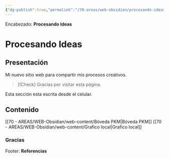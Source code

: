 ```yaml
---
{"dg-publish":true,"permalink":"/70-areas/web-obsidian/procesando-ideas/","tags":"gardenEntry"}
---
```



<div class="transclusion internal-embed is-loaded"><div class="markdown-embed">



Encabezado: **Procesando Ideas**

</div></div>


# Procesando Ideas

## Presentación
Mi nuevo sitio web para compartir mis procesos creativos.

>[!Check] Gracias por visitar esta página.

Esta sección esta escrita desde el celular.

## Contenido

[[70 - AREAS/WEB-Obsidian/web-content/Bóveda PKM\|Bóveda PKM]]
[[70 - AREAS/WEB-Obsidian/web-content/Grafico local\|Grafico local]]

### Gracias


<div class="transclusion internal-embed is-loaded"><div class="markdown-embed">



Footer: **Referencias**

</div></div>
